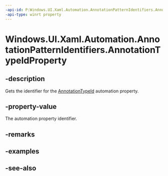 ```yaml
---
-api-id: P:Windows.UI.Xaml.Automation.AnnotationPatternIdentifiers.AnnotationTypeIdProperty
-api-type: winrt property
---
```


<!-- Property syntax
public Windows.UI.Xaml.Automation.AutomationProperty AnnotationTypeIdProperty { get; }
-->

# Windows.UI.Xaml.Automation.AnnotationPatternIdentifiers.AnnotationTypeIdProperty

## -description
Gets the identifier for the [AnnotationTypeId](../windows.ui.xaml.automation.provider/iannotationprovider_annotationtypeid.md) automation property.



## -property-value
The automation property identifier.

## -remarks

## -examples

## -see-also
